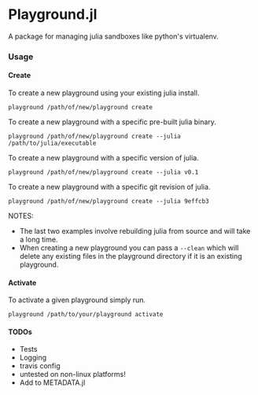 Playground.jl
=============

A package for managing julia sandboxes like python's virtualenv.

### Usage ###
#### Create ####
To create a new playground using your existing julia install.
```shell
playground /path/of/new/playground create
```
To create a new playground with a specific pre-built julia binary.
```shell
playground /path/of/new/playground create --julia /path/to/julia/executable
```
To create a new playground with a specific version of julia.
```shell
playground /path/of/new/playground create --julia v0.1
```
To create a new playground with a specific git revision of julia.
```shell
playground /path/of/new/playground create --julia 9effcb3
```
NOTES:
* The last two examples involve rebuilding julia from source and will take a long time.
* When creating a new playground you can pass a `--clean` which will delete any existing files in the playground directory if it is an existing playground.

#### Activate ####
To activate a given playground simply run.
```shell
playground /path/to/your/playground activate
```

#### TODOs ####
* Tests
* Logging
* travis config
* untested on non-linux platforms!
* Add to METADATA.jl
